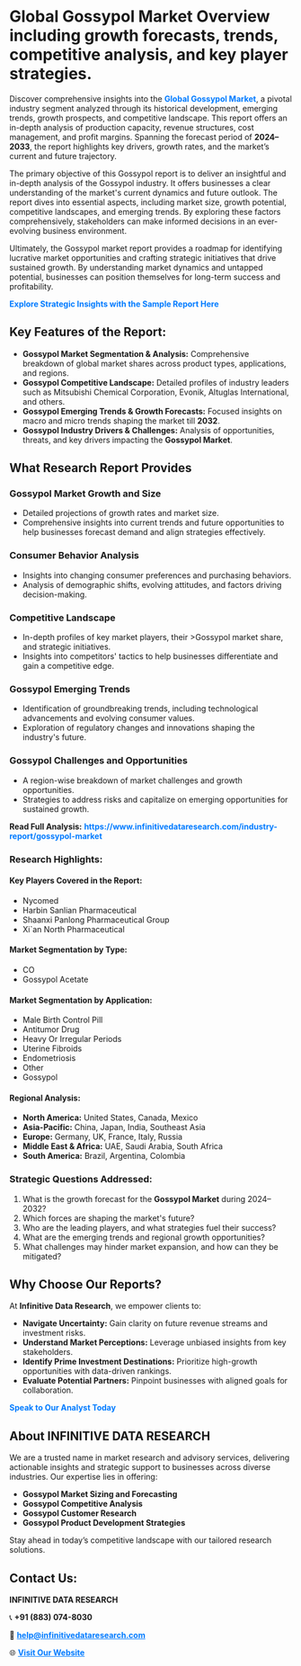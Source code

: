 <h1>Global Gossypol Market Overview including growth forecasts, trends, competitive analysis, and key player strategies.</h1>
<p>
Discover comprehensive insights into the 
<a href="https://www.infinitivedataresearch.com/industry-report/gossypol-market" rel="dofollow" style="color: #007BFF; text-decoration: none;"><strong>Global Gossypol Market</strong></a>, a pivotal industry segment analyzed through its historical development, emerging trends, growth prospects, and competitive landscape. This report offers an in-depth analysis of production capacity, revenue structures, cost management, and profit margins. Spanning the forecast period of <strong>2024–2033</strong>, the report highlights key drivers, growth rates, and the market’s current and future trajectory.
</p>
<p>
The primary objective of this Gossypol report is to deliver an insightful and in-depth analysis of the Gossypol industry. It offers businesses a clear understanding of the market's current dynamics and future outlook. The report dives into essential aspects, including market size, growth potential, competitive landscapes, and emerging trends. By exploring these factors comprehensively, stakeholders can make informed decisions in an ever-evolving business environment.
</p>
<p>
Ultimately, the Gossypol market report provides a roadmap for identifying lucrative market opportunities and crafting strategic initiatives that drive sustained growth. By understanding market dynamics and untapped potential, businesses can position themselves for long-term success and profitability.
</p>
<p>
<a href="https://www.infinitivedataresearch.com/request-sample/reportId=104468" style="color: #007BFF; text-decoration: none;"><strong>Explore Strategic Insights with the Sample Report Here</strong></a>
</p>

<h2>Key Features of the Report:</h2>
<ul>
<li><strong>Gossypol Market Segmentation & Analysis:</strong> Comprehensive breakdown of global market shares across product types, applications, and regions.</li>
<li><strong>Gossypol Competitive Landscape:</strong> Detailed profiles of industry leaders such as Mitsubishi Chemical Corporation, Evonik, Altuglas International, and others.</li>
<li><strong>Gossypol Emerging Trends & Growth Forecasts:</strong> Focused insights on macro and micro trends shaping the market till <strong>2032</strong>.</li>
<li><strong>Gossypol Industry Drivers & Challenges:</strong> Analysis of opportunities, threats, and key drivers impacting the <strong>Gossypol Market</strong>.</li>
</ul>

<h2>What Research Report Provides</h2>
<h3>Gossypol Market Growth and Size</h3>
<ul>
<li>Detailed projections of growth rates and market size.</li>
<li>Comprehensive insights into current trends and future opportunities to help businesses forecast demand and align strategies effectively.</li>
</ul>

<h3>Consumer Behavior Analysis</h3>
<ul>
<li>Insights into changing consumer preferences and purchasing behaviors.</li>
<li>Analysis of demographic shifts, evolving attitudes, and factors driving decision-making.</li>
</ul>

<h3>Competitive Landscape</h3>
<ul>
<li>In-depth profiles of key market players, their >Gossypol market share, and strategic initiatives.</li>
<li>Insights into competitors' tactics to help businesses differentiate and gain a competitive edge.</li>
</ul>

<h3>Gossypol Emerging Trends</h3>
<ul>
<li>Identification of groundbreaking trends, including technological advancements and evolving consumer values.</li>
<li>Exploration of regulatory changes and innovations shaping the industry's future.</li>
</ul>

<h3>Gossypol Challenges and Opportunities</h3>
<ul>
<li>A region-wise breakdown of market challenges and growth opportunities.</li>
<li>Strategies to address risks and capitalize on emerging opportunities for sustained growth.</li>
</ul>
<p><strong>Read Full Analysis:</strong> <a href="https://www.infinitivedataresearch.com/industry-report/gossypol-market" rel="dofollow" style="color: #007BFF; text-decoration: none;"><strong>https://www.infinitivedataresearch.com/industry-report/gossypol-market</strong></a></p>
<h3>Research Highlights:</h3>
<h4>Key Players Covered in the Report:</h4>
<ul><li>Nycomed</li><li>Harbin Sanlian Pharmaceutical</li><li>Shaanxi Panlong Pharmaceutical Group</li><li>Xi`an North Pharmaceutical</li></ul>
<h4>Market Segmentation by Type:</h4>
<ul><li>CO</li><li>Gossypol Acetate</li></ul>
<h4>Market Segmentation by Application:</h4>
<ul><li>Male Birth Control Pill</li><li>Antitumor Drug</li><li>Heavy Or Irregular Periods</li><li>Uterine Fibroids</li><li>Endometriosis</li><li>Other</li><li>Gossypol</li></ul>

<h4>Regional Analysis:</h4>
<ul>
<li><strong>North America:</strong> United States, Canada, Mexico</li>
<li><strong>Asia-Pacific:</strong> China, Japan, India, Southeast Asia</li>
<li><strong>Europe:</strong> Germany, UK, France, Italy, Russia</li>
<li><strong>Middle East & Africa:</strong> UAE, Saudi Arabia, South Africa</li>
<li><strong>South America:</strong> Brazil, Argentina, Colombia</li>
</ul>

<h3>Strategic Questions Addressed:</h3>
<ol>
<li>What is the growth forecast for the <strong>Gossypol Market</strong> during 2024–2032?</li>
<li>Which forces are shaping the market's future?</li>
<li>Who are the leading players, and what strategies fuel their success?</li>
<li>What are the emerging trends and regional growth opportunities?</li>
<li>What challenges may hinder market expansion, and how can they be mitigated?</li>
</ol>

<h2>Why Choose Our Reports?</h2>
<p>At <strong>Infinitive Data Research</strong>, we empower clients to:</p>
<ul>
<li><strong>Navigate Uncertainty:</strong> Gain clarity on future revenue streams and investment risks.</li>
<li><strong>Understand Market Perceptions:</strong> Leverage unbiased insights from key stakeholders.</li>
<li><strong>Identify Prime Investment Destinations:</strong> Prioritize high-growth opportunities with data-driven rankings.</li>
<li><strong>Evaluate Potential Partners:</strong> Pinpoint businesses with aligned goals for collaboration.</li>
</ul>
<p><a href="https://www.infinitivedataresearch.com/industry-report/gossypol-market" rel="dofollow" style="color: #007BFF; text-decoration: none;"><strong>Speak to Our Analyst Today</strong></a></p>

<h2>About INFINITIVE DATA RESEARCH</h2>
<p>We are a trusted name in market research and advisory services, delivering actionable insights and strategic support to businesses across diverse industries. Our expertise lies in offering:</p>
<ul>
<li><strong>Gossypol Market Sizing and Forecasting</strong></li>
<li><strong>Gossypol Competitive Analysis</strong></li>
<li><strong>Gossypol Customer Research</strong></li>
<li><strong>Gossypol Product Development Strategies</strong></li>
</ul>
<p>Stay ahead in today’s competitive landscape with our tailored research solutions.</p>

<h2>Contact Us:</h2>
<p><strong>INFINITIVE DATA RESEARCH</strong></p>
<p>📞 <strong>+91 (883) 074-8030</strong></p>
<p>📧 <strong><a href="mailto:help@infinitivedataresearch.com" style="color: #007BFF;">help@infinitivedataresearch.com</a></strong></p>
<p>🌐 <strong><a href="https://www.infinitivedataresearch.com" rel="dofollow" style="color: #007BFF;">Visit Our Website</a></strong></p>
